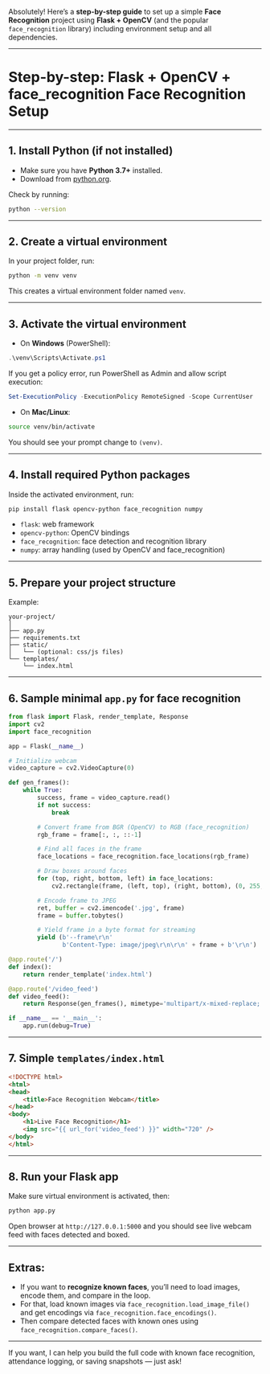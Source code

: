 Absolutely! Here’s a **step-by-step guide** to set up a simple **Face Recognition** project using **Flask + OpenCV** (and the popular `face_recognition` library) including environment setup and all dependencies.

---

# Step-by-step: Flask + OpenCV + face\_recognition Face Recognition Setup

---

## 1. Install Python (if not installed)

* Make sure you have **Python 3.7+** installed.
* Download from [python.org](https://www.python.org/downloads/).

Check by running:

```bash
python --version
```

---

## 2. Create a virtual environment

In your project folder, run:

```bash
python -m venv venv
```

This creates a virtual environment folder named `venv`.

---

## 3. Activate the virtual environment

* On **Windows** (PowerShell):

```powershell
.\venv\Scripts\Activate.ps1
```

If you get a policy error, run PowerShell as Admin and allow script execution:

```powershell
Set-ExecutionPolicy -ExecutionPolicy RemoteSigned -Scope CurrentUser
```

* On **Mac/Linux**:

```bash
source venv/bin/activate
```

You should see your prompt change to `(venv)`.

---

## 4. Install required Python packages

Inside the activated environment, run:

```bash
pip install flask opencv-python face_recognition numpy
```

* `flask`: web framework
* `opencv-python`: OpenCV bindings
* `face_recognition`: face detection and recognition library
* `numpy`: array handling (used by OpenCV and face\_recognition)

---

## 5. Prepare your project structure

Example:

```
your-project/
│
├── app.py
├── requirements.txt
├── static/
│   └── (optional: css/js files)
└── templates/
    └── index.html
```

---

## 6. Sample minimal `app.py` for face recognition

```python
from flask import Flask, render_template, Response
import cv2
import face_recognition

app = Flask(__name__)

# Initialize webcam
video_capture = cv2.VideoCapture(0)

def gen_frames():
    while True:
        success, frame = video_capture.read()
        if not success:
            break

        # Convert frame from BGR (OpenCV) to RGB (face_recognition)
        rgb_frame = frame[:, :, ::-1]

        # Find all faces in the frame
        face_locations = face_recognition.face_locations(rgb_frame)

        # Draw boxes around faces
        for (top, right, bottom, left) in face_locations:
            cv2.rectangle(frame, (left, top), (right, bottom), (0, 255, 0), 2)

        # Encode frame to JPEG
        ret, buffer = cv2.imencode('.jpg', frame)
        frame = buffer.tobytes()

        # Yield frame in a byte format for streaming
        yield (b'--frame\r\n'
               b'Content-Type: image/jpeg\r\n\r\n' + frame + b'\r\n')

@app.route('/')
def index():
    return render_template('index.html')

@app.route('/video_feed')
def video_feed():
    return Response(gen_frames(), mimetype='multipart/x-mixed-replace; boundary=frame')

if __name__ == '__main__':
    app.run(debug=True)
```

---

## 7. Simple `templates/index.html`

```html
<!DOCTYPE html>
<html>
<head>
    <title>Face Recognition Webcam</title>
</head>
<body>
    <h1>Live Face Recognition</h1>
    <img src="{{ url_for('video_feed') }}" width="720" />
</body>
</html>
```

---

## 8. Run your Flask app

Make sure virtual environment is activated, then:

```bash
python app.py
```

Open browser at `http://127.0.0.1:5000` and you should see live webcam feed with faces detected and boxed.

---

## Extras:

* If you want to **recognize known faces**, you’ll need to load images, encode them, and compare in the loop.
* For that, load known images via `face_recognition.load_image_file()` and get encodings via `face_recognition.face_encodings()`.
* Then compare detected faces with known ones using `face_recognition.compare_faces()`.

---

If you want, I can help you build the full code with known face recognition, attendance logging, or saving snapshots — just ask!
